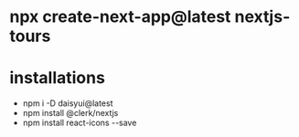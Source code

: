 # npx create-next-app@latest nextjs-tours

# installations
- npm i -D daisyui@latest
- npm install @clerk/nextjs
- npm install react-icons --save